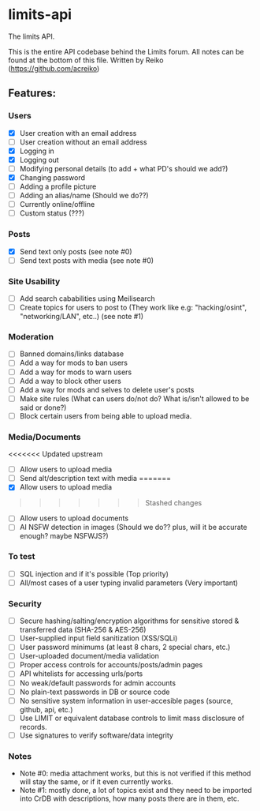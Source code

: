 # limits-api
The limits API.

This is the entire API codebase behind the Limits forum.
All notes can be found at the bottom of this file.
Written by Reiko (https://github.com/acreiko)

## Features:
### Users
 - [x] User creation with an email address
 - [ ] User creation without an email address
 - [x] Logging in
 - [x] Logging out
 - [ ] Modifying personal details (to add + what PD's should we add?)
 - [x] Changing password
 - [ ] Adding a profile picture
 - [ ] Adding an alias/name (Should we do??)
 - [ ] Currently online/offline
 - [ ] Custom status (???)

### Posts
 - [x] Send text only posts (see note #0)
 - [ ] Send text posts with media (see note #0)
 
### Site Usability
 - [ ] Add search cababilities using Meilisearch
 - [ ] Create topics for users to post to (They work like e.g: "hacking/osint", "networking/LAN", etc..) (see note #1)

### Moderation
 - [ ] Banned domains/links database
 - [ ] Add a way for mods to ban users
 - [ ] Add a way for mods to warn users
 - [ ] Add a way to block other users
 - [ ] Add a way for mods and selves to delete user's posts
 - [ ] Make site rules (What can users do/not do? What is/isn't allowed to be said or done?)
 - [ ] Block certain users from being able to upload media.

### Media/Documents
<<<<<<< Updated upstream
 - [ ] Allow users to upload media
 - [ ] Send alt/description text with media
=======
 - [x] Allow users to upload media
>>>>>>> Stashed changes
 - [ ] Allow users to upload documents
 - [ ] AI NSFW detection in images (Should we do?? plus, will it be accurate enough? maybe NSFWJS?)

### To test
 - [ ] SQL injection and if it's possible (Top priority)
 - [ ] All/most cases of a user typing invalid parameters (Very important)
 
### Security
- [ ] Secure hashing/salting/encryption algorithms for sensitive stored & transferred data (SHA-256 & AES-256)
- [ ] User-supplied input field sanitization (XSS/SQLi)
- [ ] User password minimums (at least 8 chars, 2 special chars, etc.)
- [ ] User-uploaded document/media validation
- [ ] Proper access controls for accounts/posts/admin pages
- [ ] API whitelists for accessing urls/ports 
- [ ] No weak/default passwords for admin accounts
- [ ] No plain-text passwords in DB or source code
- [ ] No sensitive system information in user-accesible pages (source, github, api, etc.)
- [ ] Use LIMIT or equivalent database controls to limit mass disclosure of records.
- [ ] Use signatures to verify software/data integrity

### Notes
 - Note #0: media attachment works, but this is not verified if this method will stay the same, or if it even currently works.
 - Note #1: mostly done, a lot of topics exist and they need to be imported into CrDB with descriptions, how many posts there are in them, etc.

